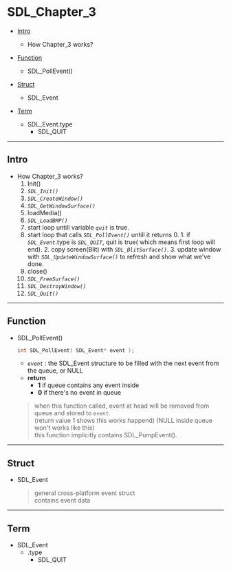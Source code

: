 # SDL_Chapter_3

- [Intro](#intro)
  - How Chapter_3 works?

- [Function](#function)
  - SDL_PollEvent()

- [Struct](#struct)
  - SDL_Event

- [Term](#term)
  - SDL_Event.type
    - SDL_QUIT

- - - - - - - - - - - - - - - - - - - - - - - - - - - - - - - - - - - - - - - - - - - - - - - - - - - - - - - - - - - - - - - - - - - - - - - - - - - 

## Intro
    
- How Chapter_3 works?
  1. Init()
    1. _`SDL_Init()`_
    2. _`SDL_CreateWindow()`_
    3. _`SDL_GetWindowSurface()`_
  2. loadMedia()
    1. _`SDL_LoadBMP()`_
  3. start loop untill variable _`quit`_ is true.
    1. start loop that calls _`SDL_PollEvent()`_ untill it returns 0.
      1. if _`SDL_Event`_.type is _`SDL_QUIT`_, quit is true( which means first loop will end).
      2. copy screen(Blit) with _`SDL_BlitSurface()`_.
      3. update window with _`SDL_UpdateWindowSurface()`_ to refresh and show what we've done.
  4. close()
    1. _`SDL_FreeSurface()`_
    2. _`SDL_DestroyWindow()`_
    3. _`SDL_Quit()`_
    
- - - - - - - - - - - - - - - - - - - - - - - - - - - - - - - - - - - - - - - - - - - - - - - - - - - - - - - - - - - - - - - - - - - - - - - - - - - 

## Function
    
- SDL_PollEvent()
  ```C
  int SDL_PollEvent( SDL_Event* event );
  ```
  - _`event`_ : the SDL_Event structure to be filled with the next event from the queue, or NULL
  - **return**
    - **1** if queue contains any event inside
    - **0** if there's no event in queue    
  > when this function called, event at head will be removed from queue and stored to _`event`_.    
  >   (return value 1 shows this works happend) (NULL inside queue won't works like this)    
  > this function implicitly contains SDL_PumpEvent().    
    
- - - - - - - - - - - - - - - - - - - - - - - - - - - - - - - - - - - - - - - - - - - - - - - - - - - - - - - - - - - - - - - - - - - - - - - - - - - 

## Struct
    
- SDL_Event    
  > general cross-platform event struct     
  > contains event data    
    
- - - - - - - - - - - - - - - - - - - - - - - - - - - - - - - - - - - - - - - - - - - - - - - - - - - - - - - - - - - - - - - - - - - - - - - - - - - 

## Term
    
- SDL_Event
  - .type
    - SDL_QUIT
    

